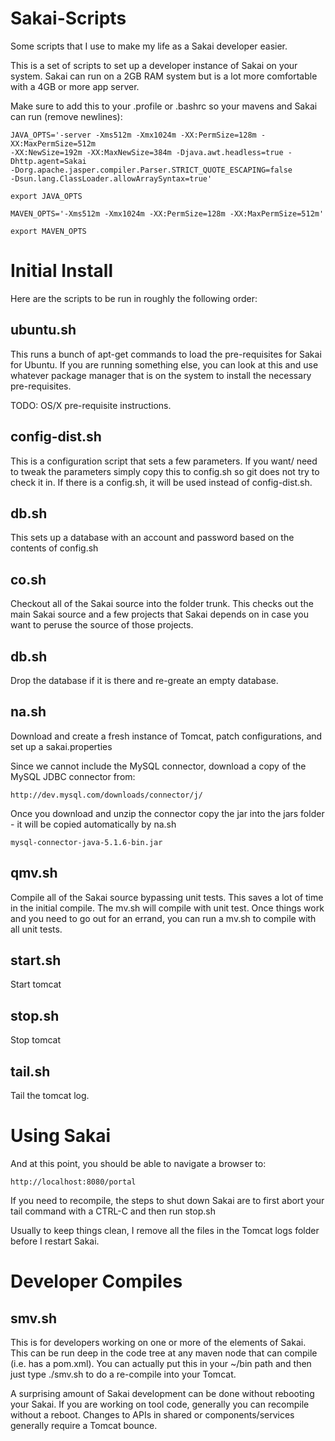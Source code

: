 Sakai-Scripts
=============

Some scripts that I use to make my life as a Sakai developer easier.

This is a set of scripts to set up a developer instance
of Sakai on your system.  Sakai can run on a 2GB RAM system
but is a lot more comfortable with a 4GB or more app server.

Make sure to add this to your .profile or .bashrc so your mavens 
and Sakai can run (remove newlines):

    JAVA_OPTS='-server -Xms512m -Xmx1024m -XX:PermSize=128m -XX:MaxPermSize=512m 
    -XX:NewSize=192m -XX:MaxNewSize=384m -Djava.awt.headless=true -Dhttp.agent=Sakai 
    -Dorg.apache.jasper.compiler.Parser.STRICT_QUOTE_ESCAPING=false 
    -Dsun.lang.ClassLoader.allowArraySyntax=true'

    export JAVA_OPTS

    MAVEN_OPTS='-Xms512m -Xmx1024m -XX:PermSize=128m -XX:MaxPermSize=512m'

    export MAVEN_OPTS

Initial Install
===============

Here are the scripts to be run in roughly the following order:

ubuntu.sh
---------

This runs a bunch of apt-get commands to load the pre-requisites for Sakai
for Ubuntu.  If you are running something else, you can look at this and 
use whatever package manager that is on the system to install the necessary
pre-requisites.

TODO: OS/X pre-requisite instructions.

config-dist.sh
--------------

This is a configuration script that sets a few parameters.  If you want/
need to tweak the parameters simply copy this to config.sh so git does
not try to check it in.  If there is a config.sh, it will be used instead
of config-dist.sh.

db.sh
-----
This sets up a database with an account and password based on the contents
of config.sh

co.sh
-----

Checkout all of the Sakai source into the folder trunk.   This checks out
the main Sakai source and a few projects that Sakai depends on in case you
want to peruse the source of those projects.

db.sh
-----
Drop the database if it is there and re-greate an empty database.

na.sh
-----

Download and create a fresh instance of Tomcat, patch configurations, 
and set up a sakai.properties

Since we cannot include the MySQL connector, download a copy of the 
MySQL JDBC connector from:

    http://dev.mysql.com/downloads/connector/j/

Once you download and unzip the connector copy the jar into the
jars folder - it will be copied automatically by na.sh

    mysql-connector-java-5.1.6-bin.jar

qmv.sh
------

Compile all of the Sakai source bypassing unit tests.   This saves a lot
of time in the initial compile.   The mv.sh will compile with unit test.
Once things work and you need to go out for an errand, you can run a mv.sh 
to compile with all unit tests.

start.sh
--------
Start tomcat

stop.sh
-------
Stop tomcat

tail.sh
-------
Tail the tomcat log.

Using Sakai
===========

And at this point, you should be able to navigate a browser to:

    http://localhost:8080/portal

If you need to recompile, the steps to shut down Sakai are to first
abort your tail command with a CTRL-C and then run stop.sh

Usually to keep things clean, I remove all the files in the Tomcat logs
folder before I restart Sakai.

Developer Compiles
==================

smv.sh
------

This is for developers working on one or more of the elements of 
Sakai.  This can be run deep in the code tree at any maven node
that can compile (i.e. has a pom.xml).   You can actually put this in your
~/bin path and then just type ./smv.sh to do a re-compile into 
your Tomcat.  

A surprising amount of Sakai development can be done without
rebooting your Sakai.  If you are working on tool code, generally you can 
recompile without a reboot.  Changes to APIs in shared or components/services
generally require a Tomcat bounce.



